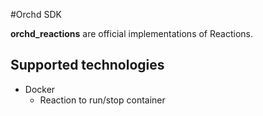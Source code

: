 #Orchd SDK

**orchd_reactions** are official implementations of Reactions.

## Supported technologies

- Docker
    - Reaction to run/stop container
